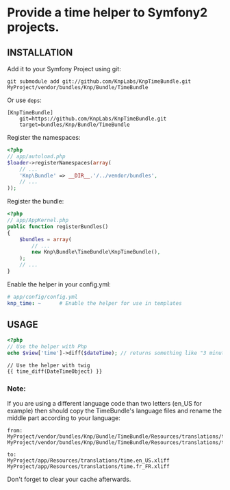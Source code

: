 # Provide a time helper to Symfony2 projects.

## INSTALLATION

Add it to your Symfony Project using git:

    git submodule add git://github.com/KnpLabs/KnpTimeBundle.git MyProject/vendor/bundles/Knp/Bundle/TimeBundle

Or use `deps`:

    [KnpTimeBundle]
        git=https://github.com/KnpLabs/KnpTimeBundle.git
        target=bundles/Knp/Bundle/TimeBundle

Register the namespaces:

```php
<?php
// app/autoload.php
$loader->registerNamespaces(array(
    // ...
    'Knp\Bundle' => __DIR__.'/../vendor/bundles',
    // ...
));
```

Register the bundle:

```php
<?php
// app/AppKernel.php
public function registerBundles()
{
    $bundles = array(
		// ...
		new Knp\Bundle\TimeBundle\KnpTimeBundle(),
	);
	// ...
}
```

Enable the helper in your config.yml:

```yaml
# app/config/config.yml
knp_time: ~      # Enable the helper for use in templates
```

## USAGE

```php
<?php
// Use the helper with Php
echo $view['time']->diff($dateTime); // returns something like "3 minutes ago"
```

```html+jinja
// Use the helper with twig
{{ time_diff(DateTimeObject) }}
```

### Note:

If you are using a different language code than two letters (en_US for example) then
should copy the TimeBundle's language files and rename the middle part according to your language:

    from:
    MyProject/vendor/bundles/Knp/Bundle/TimeBundle/Resources/translations/time.en.xliff
    MyProject/vendor/bundles/Knp/Bundle/TimeBundle/Resources/translations/time.fr.xliff

    to:
    MyProject/app/Resources/translations/time.en_US.xliff
    MyProject/app/Resources/translations/time.fr_FR.xliff

Don't forget to clear your cache afterwards.

